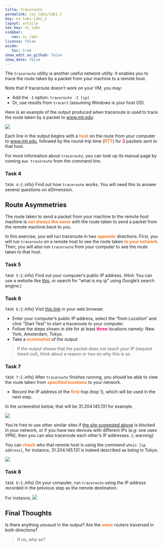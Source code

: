 ```yaml
---
title: Traceroute
permalink: /ns_labs/lab1_2
key: ns-labs-lab1_2
layout: article
nav_key: ns_labs
sidebar:
   nav: ns_labs
license: false
aside:
   toc: true
show_edit_on_github: false
show_date: false
---
```


The `traceroute` utility is another useful network utility. It enables you to trace the route taken by a packet from your machine to a remote host. 

Note that if traceroute doesn’t work on your VM, you may:
* Add the `-I` option: `traceroute -I [ip]`
* Or, use results from `tracert` (assuming Windows is your host OS). 


Here is an example of the output produced when traceroute is used to trace the route taken by a packet to www.mit.edu:

<img src="/50005/assets/images/nslab1/1.png"  class="center_seventy"/>


Each line in the output begins with a <span style="color:#f77729;"><b>host</b></span> on the route from your computer to www.mit.edu, followed by the round-trip time (<span style="color:#f77729;"><b>RTT</b></span>) for <span style="color:#f7007f;"><b>3</b></span> packets sent to that host. 

For more information about `traceroute`, you can look up its manual page by running `man traceroute` from the command line.

### Task 4 
`TASK 4:`{:.info} Find out how `traceroute` works. You will need this to answer several questions on eDimension. 

## Route Asymmetries
The route taken to send a packet from your  machine to the remote host machine is <span style="color:#f77729;"><b>not always the same</b></span> with the route taken to send a packet from the remote machine *back* to you.

In this exercise, you will run traceroute in two <span style="color:#f77729;"><b>opposite</b></span> directions. First, you will run `traceroute` on a remote host to see the route taken <span style="color:#f77729;"><b>to your network</b></span>. Then, you will also run `traceroute` from your computer to see the route taken to that host.

### Task 5 
`TASK 5:`{:.info} Find out your computer’s public IP address. (Hint: You can use a website like [this](http://www.whatismypublicip.com/), or search for “what is my ip” using Google’s search engine.)

### Task 6 
`TASK 6:`{:.info} Visit [this link](https://www.uptrends.com/tools/traceroute) in your web browser. 
* Enter your computer’s public IP address, select the “from Location” and click “Start Test” to start a traceroute to your computer. 
* Follow the steps shown in site for at least <span style="color:#f7007f;"><b>three</b></span> locations namely: New York, Amsterdam, Tokyo.
* Take a <span style="color:#f77729;"><b>screenshot</b></span> of the output

> If the output shows that the packet *does not reach your IP* (request timed out), think about a reason or two on why this is so.


### Task 7 
`TASK 7:`{:.info} After `traceroute` finishes running, you should be able to view the route taken from <span style="color:#f77729;"><b>specified locations</b></span> to your network. 
* Record the IP address of the <span style="color:#f77729;"><b>first</b></span> hop (hop 1), which will be used in the next step. 

In the screenshot below, that will be 31.204.145.131 for example.

<img src="/50005/assets/images/nslab1/2.png"  class="center_seventy"/>

You’re free to use other similar sites if [the site suggested above](https://www.uptrends.com/tools/traceroute) is blocked in your network, or if you have two devices with different IPs (e.g: one uses VPN), then you can also traceroute each other’s IP addresses. 
{:.warning}

You can <span style="color:#f77729;"><b>check</b></span> who  that remote host is using the command `whois [ip address]`, for instance,  31.204.145.131 is indeed described as being in Tokyo.

<img src="/50005/assets/images/nslab1/4.png"  class="center_seventy"/>

### Task 8 
`TASK 8:`{:.info} On your computer, run `traceroute` using the IP address recorded in the previous step as the remote destination.

For instance,
<img src="/50005/assets/images/nslab1/3.png"  class="center_seventy"/>


## Final Thoughts

Is there anything *unusual* in the output? Are the <span style="color:#f77729;"><b>same</b></span> routers traversed in both directions? 
> If no, why so?




